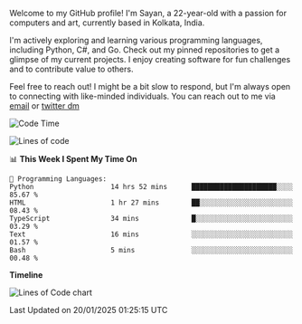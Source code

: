 Welcome to my GitHub profile! I'm Sayan, a 22-year-old with a passion for computers and art, currently based in Kolkata, India.

I'm actively exploring and learning various programming languages, including Python, C#, and Go. Check out my pinned repositories to get a glimpse of my current projects. I enjoy creating software for fun challenges and to contribute value to others.

Feel free to reach out! I might be a bit slow to respond, but I'm always open to connecting with like-minded individuals. You can reach out to me via [email](mailto:me@sayanbiswas.in) or [twitter dm](https://twitter.com/TheDankDel)

<!--START_SECTION:waka-->
![Code Time](http://img.shields.io/badge/Code%20Time-2%2C028%20hrs%2012%20mins-blue)

![Lines of code](https://img.shields.io/badge/From%20Hello%20World%20I%27ve%20Written-6.5%20million%20lines%20of%20code-blue)

📊 **This Week I Spent My Time On** 

```text
💬 Programming Languages: 
Python                   14 hrs 52 mins      █████████████████████░░░░   85.67 % 
HTML                     1 hr 27 mins        ██░░░░░░░░░░░░░░░░░░░░░░░   08.43 % 
TypeScript               34 mins             █░░░░░░░░░░░░░░░░░░░░░░░░   03.29 % 
Text                     16 mins             ░░░░░░░░░░░░░░░░░░░░░░░░░   01.57 % 
Bash                     5 mins              ░░░░░░░░░░░░░░░░░░░░░░░░░   00.48 % 
```

**Timeline**

![Lines of Code chart](https://raw.githubusercontent.com/Dank-del/Dank-del/main/assets/bar_graph.png)


 Last Updated on 20/01/2025 01:25:15 UTC
<!--END_SECTION:waka-->
